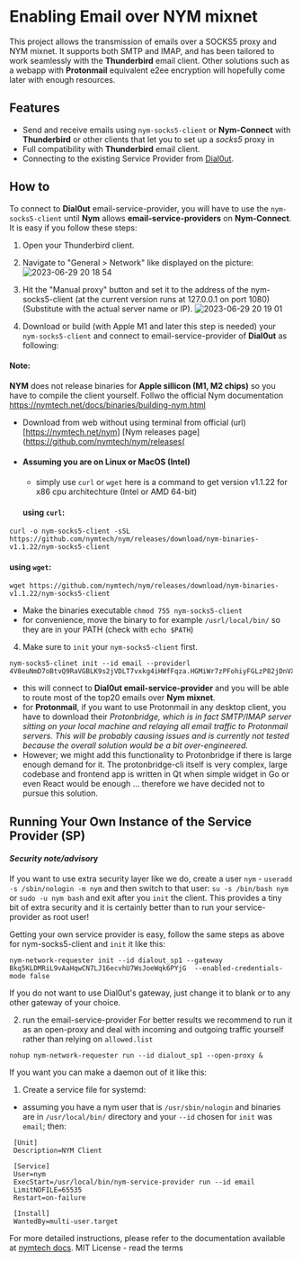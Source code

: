 # Enabling Email over NYM mixnet

This project allows the transmission of emails over a SOCKS5 proxy and NYM mixnet. It supports both SMTP and IMAP, and has been tailored to work seamlessly with the **Thunderbird** email client. Other solutions such as a webapp with **Protonmail** equivalent e2ee encryption will hopefully come later with enough resources. 

## Features

- Send and receive emails using `nym-socks5-client` or **Nym-Connect** with **Thunderbird** or other clients that let you to set up a *socks5* proxy in 
- Full compatibility with **Thunderbird** email client.
- Connecting to the existing Service Provider from  [Dial0ut](https://dialout.net).

## How to 
To connect to **Dial0ut** email-service-provider, you will have to use the `nym-socks5-client` until **Nym** allows **email-service-providers** on **Nym-Connect**.
It is easy if you follow these steps:

1. Open your Thunderbird client.
2. Navigate to "General > Network" like displayed on the picture:
![2023-06-29 20 18 54](https://github.com/dial0ut/nymstr-email/assets/33793809/6ffbc1ee-aec9-4cd6-9fff-90166987f7c9)


3. Hit the "Manual proxy" button and set it to the address of the nym-socks5-client (at the current version runs at 127.0.0.1 on port 1080) (Substitute with the actual server name or IP).
![2023-06-29 20 19 01](https://github.com/dial0ut/nymstr-email/assets/33793809/82507f0d-01bc-49c1-b7de-b9327122a658)


4. Download or build (with Apple M1 and later this step is needed) your `nym-socks5-client` and connect to email-service-provider of **Dial0ut** as following:

#### Note:
**NYM** does not release binaries for **Apple sillicon (M1, M2 chips)** so you have to compile the client yourself. Follwo the official Nym documentation https://nymtech.net/docs/binaries/building-nym.html

- Download from web without using terminal from official (url)[https://nymtech.net/nym] [Nym releases page](https://github.com/nymtech/nym/releases(
- ####  Assuming you are on Linux or MacOS (Intel)
  - simply use `curl` or `wget`  here is a command to get version v1.1.22 for x86 cpu architechture (Intel or AMD 64-bit)

   #### using `curl`:
```
curl -o nym-socks5-client -sSL https://github.com/nymtech/nym/releases/download/nym-binaries-v1.1.22/nym-socks5-client
  ``` 
  #### using `wget`:
```
wget https://github.com/nymtech/nym/releases/download/nym-binaries-v1.1.22/nym-socks5-client 
```

  - Make the binaries executable `chmod 755 nym-socks5-client`
  - for convenience, move the binary to for example `/usrl/local/bin/` so they are in your PATH (check with  `echo $PATH`)
4. Make sure to `init` your  `nym-socks5-client` first.

```
nym-socks5-clinet init --id email --providerl 4V8euNmD7oBtvQ9RaVGBLK9s2jVDLT7vxkg4iHWfFqza.HGMiWr7zPFohiyFGLzP82jDnVXodLvpjvjKyVvNJ33Uv@Bkq5KLDMRiL9vAaHqwCN7LJ16ecvhU7WsJoeWqk6PYjG
```
- this will connect to **Dial0ut email-service-provider** and you will be able to route most of the top20 emails over **Nym mixnet**.
- for **Protonmail**, if you want to use Protonmail in any desktop client, you have to download their *Protonbridge, which is in fact SMTP/IMAP server sitting on your local machine and relaying all email traffic to Protonmail servers. This will be probably causing issues and is currently not tested because the overall solution would be a bit over-engineered.*
- However; we might add this functionality to Protonbridge if there is large enough demand for it. The protonbridge-cli itself is very complex, large codebase and frontend app is written in Qt when simple widget in Go or even React would be enough ... therefore we have decided not to pursue this solution. 
## Running Your Own Instance of the Service Provider (SP)

#### *Security note/advisor*y
If you want to use extra security layer like we do, create a user `nym` - `useradd -s /sbin/nologin -m nym` and then switch to that user:
`su -s /bin/bash nym` or `sudo -u nym bash` and exit after you `init` the client. 
This provides a tiny bit of extra security and it is certainly better than to run your service-provider as root user! 

Getting your own service provider is easy, follow the same steps as above for nym-socks5-client and `init` it like this:
```
nym-network-requester init --id dialout_sp1 --gateway Bkq5KLDMRiL9vAaHqwCN7LJ16ecvhU7WsJoeWqk6PYjG  --enabled-credentials-mode false
```
If you do not want to use Dial0ut's gateway, just change it to blank or to any other gateway of your choice.

2. run the email-service-provider 
For better results we recommend to run it as an open-proxy and deal with incoming and outgoing traffic yourself rather than relying on `allowed.list` 
```
nohup nym-network-requester run --id dialout_sp1 --open-proxy &
```

If you want you can make a daemon out of it like this: 
1. Create a service file for systemd:
- assuming you have a nym user that is `/usr/sbin/nologin` and binaries are in `/usr/local/bin/` directory and your `--id` chosen for `init` was `email`; then: 
```
 [Unit]
 Description=NYM Client

 [Service]
 User=nym
 ExecStart=/usr/local/bin/nym-service-provider run --id email
 LimitNOFILE=65535
 Restart=on-failure

 [Install]
 WantedBy=multi-user.target
 ```


For more detailed instructions, please refer to the documentation available at [nymtech docs](https://nymtech.net/docs).
MIT License - read the terms

